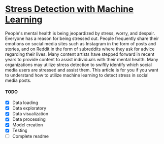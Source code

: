# **<u>Stress Detection with Machine Learning</u>**
People's mental health is being jeopardized by stress, worry, and despair. Everyone has a reason for being stressed out. People frequently share their emotions on social media sites such as Instagram in the form of posts and stories, and on Reddit in the form of subreddits where they ask for advice regarding their lives. Many content artists have stepped forward in recent years to provide content to assist individuals with their mental health. Many organizations may utilize stress detection to swiftly identify which social media users are stressed and assist them. This article is for you if you want to understand how to utilize machine learning to detect stress in social media posts.


#### **__TODO__**
- [x] Data loading
- [x] Data exploratory
- [x] Data visualization
- [x] Data processing
- [x] Model creation
- [x] Testing
- [ ] Complete readme